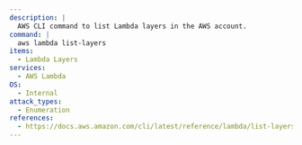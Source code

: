 ```yaml
---
description: |
  AWS CLI command to list Lambda layers in the AWS account.
command: |
  aws lambda list-layers
items:
  - Lambda Layers
services:
  - AWS Lambda
OS:
  - Internal
attack_types:
  - Enumeration
references:
  - https://docs.aws.amazon.com/cli/latest/reference/lambda/list-layers.html
---
```


